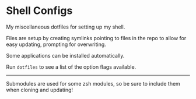 # Shell Configs

My miscellaneous dotfiles for setting up my shell.

Files are setup by creating symlinks pointing to files in the repo to allow for
easy updating, prompting for overwriting.

Some applications can be installed automatically.

Run `dotfiles` to see a list of the option flags available.

---

Submodules are used for some zsh modules, so be sure to include them when cloning and updating!
